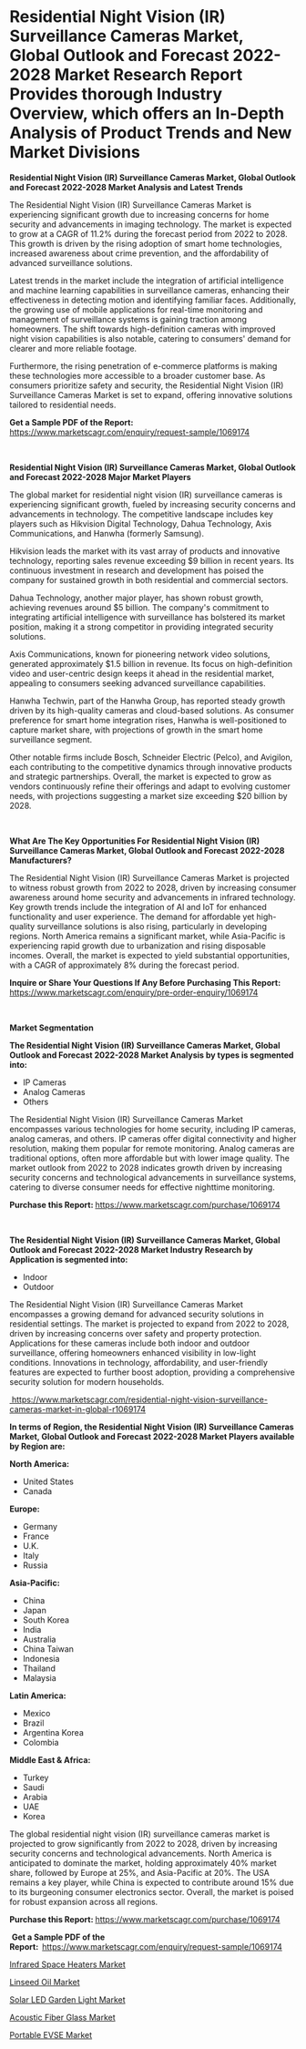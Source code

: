 <p><h1>Residential Night Vision (IR) Surveillance Cameras Market, Global Outlook and Forecast 2022-2028 Market Research Report Provides thorough Industry Overview, which offers an In-Depth Analysis of Product Trends and New Market Divisions</h1></p><p><strong>Residential Night Vision (IR) Surveillance Cameras Market, Global Outlook and Forecast 2022-2028 Market Analysis and Latest Trends</strong></p>
<p><p>The Residential Night Vision (IR) Surveillance Cameras Market is experiencing significant growth due to increasing concerns for home security and advancements in imaging technology. The market is expected to grow at a CAGR of 11.2% during the forecast period from 2022 to 2028. This growth is driven by the rising adoption of smart home technologies, increased awareness about crime prevention, and the affordability of advanced surveillance solutions.</p><p>Latest trends in the market include the integration of artificial intelligence and machine learning capabilities in surveillance cameras, enhancing their effectiveness in detecting motion and identifying familiar faces. Additionally, the growing use of mobile applications for real-time monitoring and management of surveillance systems is gaining traction among homeowners. The shift towards high-definition cameras with improved night vision capabilities is also notable, catering to consumers' demand for clearer and more reliable footage.</p><p>Furthermore, the rising penetration of e-commerce platforms is making these technologies more accessible to a broader customer base. As consumers prioritize safety and security, the Residential Night Vision (IR) Surveillance Cameras Market is set to expand, offering innovative solutions tailored to residential needs.</p></p>
<p><strong>Get a Sample PDF of the Report:&nbsp;</strong> <a href="https://www.marketscagr.com/enquiry/request-sample/1069174">https://www.marketscagr.com/enquiry/request-sample/1069174</a></p>
<p>&nbsp;</p>
<p><strong>Residential Night Vision (IR) Surveillance Cameras Market, Global Outlook and Forecast 2022-2028 Major Market Players</strong></p>
<p><p>The global market for residential night vision (IR) surveillance cameras is experiencing significant growth, fueled by increasing security concerns and advancements in technology. The competitive landscape includes key players such as Hikvision Digital Technology, Dahua Technology, Axis Communications, and Hanwha (formerly Samsung).</p><p>Hikvision leads the market with its vast array of products and innovative technology, reporting sales revenue exceeding $9 billion in recent years. Its continuous investment in research and development has poised the company for sustained growth in both residential and commercial sectors.</p><p>Dahua Technology, another major player, has shown robust growth, achieving revenues around $5 billion. The company's commitment to integrating artificial intelligence with surveillance has bolstered its market position, making it a strong competitor in providing integrated security solutions.</p><p>Axis Communications, known for pioneering network video solutions, generated approximately $1.5 billion in revenue. Its focus on high-definition video and user-centric design keeps it ahead in the residential market, appealing to consumers seeking advanced surveillance capabilities.</p><p>Hanwha Techwin, part of the Hanwha Group, has reported steady growth driven by its high-quality cameras and cloud-based solutions. As consumer preference for smart home integration rises, Hanwha is well-positioned to capture market share, with projections of growth in the smart home surveillance segment.</p><p>Other notable firms include Bosch, Schneider Electric (Pelco), and Avigilon, each contributing to the competitive dynamics through innovative products and strategic partnerships. Overall, the market is expected to grow as vendors continuously refine their offerings and adapt to evolving customer needs, with projections suggesting a market size exceeding $20 billion by 2028.</p></p>
<p>&nbsp;</p>
<p><strong>What Are The Key Opportunities For Residential Night Vision (IR) Surveillance Cameras Market, Global Outlook and Forecast 2022-2028 Manufacturers?</strong></p>
<p><p>The Residential Night Vision (IR) Surveillance Cameras Market is projected to witness robust growth from 2022 to 2028, driven by increasing consumer awareness around home security and advancements in infrared technology. Key growth trends include the integration of AI and IoT for enhanced functionality and user experience. The demand for affordable yet high-quality surveillance solutions is also rising, particularly in developing regions. North America remains a significant market, while Asia-Pacific is experiencing rapid growth due to urbanization and rising disposable incomes. Overall, the market is expected to yield substantial opportunities, with a CAGR of approximately 8% during the forecast period.</p></p>
<p><strong>Inquire or Share Your Questions If Any Before Purchasing This Report:</strong> <a href="https://www.marketscagr.com/enquiry/pre-order-enquiry/1069174">https://www.marketscagr.com/enquiry/pre-order-enquiry/1069174</a></p>
<p>&nbsp;</p>
<p><strong>Market Segmentation</strong></p>
<p><strong>The Residential Night Vision (IR) Surveillance Cameras Market, Global Outlook and Forecast 2022-2028 Market Analysis by types is segmented into:</strong></p>
<p><ul><li>IP Cameras</li><li>Analog Cameras</li><li>Others</li></ul></p>
<p><p>The Residential Night Vision (IR) Surveillance Cameras Market encompasses various technologies for home security, including IP cameras, analog cameras, and others. IP cameras offer digital connectivity and higher resolution, making them popular for remote monitoring. Analog cameras are traditional options, often more affordable but with lower image quality. The market outlook from 2022 to 2028 indicates growth driven by increasing security concerns and technological advancements in surveillance systems, catering to diverse consumer needs for effective nighttime monitoring.</p></p>
<p><strong>Purchase this Report:&nbsp;</strong><a href="https://www.marketscagr.com/purchase/1069174">https://www.marketscagr.com/purchase/1069174</a></p>
<p>&nbsp;</p>
<p><strong>The Residential Night Vision (IR) Surveillance Cameras Market, Global Outlook and Forecast 2022-2028 Market Industry Research by Application is segmented into:</strong></p>
<p><ul><li>Indoor</li><li>Outdoor</li></ul></p>
<p><p>The Residential Night Vision (IR) Surveillance Cameras Market encompasses a growing demand for advanced security solutions in residential settings. The market is projected to expand from 2022 to 2028, driven by increasing concerns over safety and property protection. Applications for these cameras include both indoor and outdoor surveillance, offering homeowners enhanced visibility in low-light conditions. Innovations in technology, affordability, and user-friendly features are expected to further boost adoption, providing a comprehensive security solution for modern households.</p></p>
<p><a href="https://www.marketscagr.com/residential-night-vision-surveillance-cameras-market-in-global-r1069174">&nbsp;https://www.marketscagr.com/residential-night-vision-surveillance-cameras-market-in-global-r1069174</a></p>
<p><strong>In terms of Region, the Residential Night Vision (IR) Surveillance Cameras Market, Global Outlook and Forecast 2022-2028 Market Players available by Region are:</strong></p>
<p>
    <p> <strong> North America: </strong>
        <ul>
            <li>United States</li>
            <li>Canada</li>
        </ul>
        </p> 
    <p> <strong> Europe: </strong>
        <ul>
            <li>Germany</li>
            <li>France</li>
            <li>U.K.</li>
            <li>Italy</li>
            <li>Russia</li>
        </ul>
        </p> 
    <p> <strong> Asia-Pacific: </strong>
        <ul>
            <li>China</li>
            <li>Japan</li>
            <li>South Korea</li>
            <li>India</li>
            <li>Australia</li>
            <li>China Taiwan</li>
            <li>Indonesia</li>
            <li>Thailand</li>
            <li>Malaysia</li>
        </ul>
        </p> 
    <p> <strong> Latin America: </strong>
        <ul>
            <li>Mexico</li>
            <li>Brazil</li>
            <li>Argentina Korea</li>
            <li>Colombia</li>
        </ul>
        </p> 
    <p> <strong> Middle East & Africa: </strong>
        <ul>
            <li>Turkey</li>
            <li>Saudi</li>
            <li>Arabia</li>
            <li>UAE</li>
            <li>Korea</li>
        </ul>
    </p>
    </p>
<p><p>The global residential night vision (IR) surveillance cameras market is projected to grow significantly from 2022 to 2028, driven by increasing security concerns and technological advancements. North America is anticipated to dominate the market, holding approximately 40% market share, followed by Europe at 25%, and Asia-Pacific at 20%. The USA remains a key player, while China is expected to contribute around 15% due to its burgeoning consumer electronics sector. Overall, the market is poised for robust expansion across all regions.</p></p>
<p><strong>Purchase this Report: </strong><a href="https://www.marketscagr.com/purchase/1069174">https://www.marketscagr.com/purchase/1069174</a></p>
<p>&nbsp;<strong>Get a Sample PDF of the Report:&nbsp;&nbsp;</strong><a href="https://www.marketscagr.com/enquiry/request-sample/1069174">https://www.marketscagr.com/enquiry/request-sample/1069174</a></p>
<p><strong></strong></p>
<p><p><a href="https://medium.com/@kathydiaz655/the-infrared-space-heaters-market-is-experiencing-higher-than-anticipated-demand-compared-to-a2b75d9391bf">Infrared Space Heaters Market</a></p><p><a href="https://issuu.com/reportprime-2/docs/linseed-oil-market-size-2030.pptx_93183422fef15d">Linseed Oil Market</a></p><p><a href="https://www.linkedin.com/pulse/solar-led-garden-light-market-share-size-trends-industry-exuic?trackingId=G2JeHmHqRPOnUXewePjjOA%3D%3D">Solar LED Garden Light Market</a></p><p><a href="https://www.linkedin.com/pulse/acoustic-fiber-glass-market-insights-product-type-application-a5grf?trackingId=bkbiIwS%2FRIatJSsGtqd4PQ%3D%3D">Acoustic Fiber Glass Market</a></p><p><a href="https://medium.com/@brendafgmorris532/portable-evse-market-trends-and-market-growth-outlook-2024-2031-c99040ada40a">Portable EVSE Market</a></p></p>
